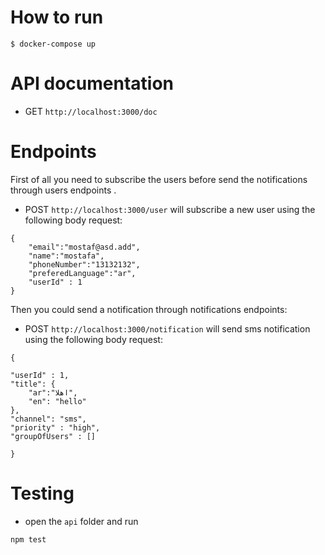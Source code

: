 # How to run
```console
$ docker-compose up
```

# API documentation 

- GET `http://localhost:3000/doc` 

# Endpoints
First of all you need to subscribe the users before send the notifications through users endpoints .

- POST `http://localhost:3000/user` will subscribe a new user using the following body request:
```
{
	"email":"mostaf@asd.add",
	"name":"mostafa",
	"phoneNumber":"13132132",
	"preferedLanguage":"ar",
	"userId" : 1
}
```
Then you could send a notification through notifications endpoints:

- POST `http://localhost:3000/notification` will send sms notification using the following body request:
```
{

"userId" : 1,
"title": {
	"ar":"اهلا",
	"en": "hello"
},
"channel": "sms",
"priority" : "high",
"groupOfUsers" : []

}
```



# Testing
- open the `api` folder and run
```
npm test
```
